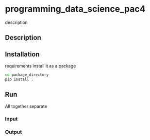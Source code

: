# programming_data_science_pac4
description



## Description

## Installation
requirements
install it as a package
```bash
cd package_directory
pip install .
```
## Run
All together
separate
### Input

### Output

